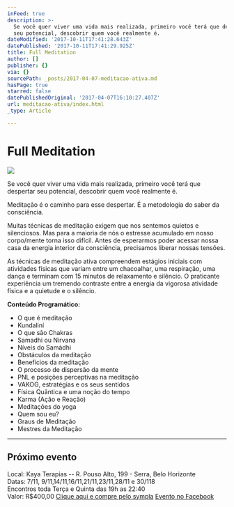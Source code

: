 ```yaml
---
inFeed: true
description: >-
  Se você quer viver uma vida mais realizada, primeiro você terá que despertar
  seu potencial, descobrir quem você realmente é.
dateModified: '2017-10-11T17:41:28.643Z'
datePublished: '2017-10-11T17:41:29.925Z'
title: Full Meditation
author: []
publisher: {}
via: {}
sourcePath: _posts/2017-04-07-meditacao-ativa.md
hasPage: true
starred: false
datePublishedOriginal: '2017-04-07T16:10:27.407Z'
url: meditacao-ativa/index.html
_type: Article

---
```

# Full Meditation
![](https://the-grid-user-content.s3-us-west-2.amazonaws.com/f94db42a-4040-488d-b905-e38d9a7a8b16.jpg)

Se você quer viver uma vida mais realizada, primeiro você terá que despertar seu potencial, descobrir quem você realmente é.

Meditação é o caminho para esse despertar. É a metodologia do saber da consciência.

Muitas técnicas de meditação exigem que nos sentemos quietos e silenciosos. Mas para a maioria de nós o estresse acumulado em nosso corpo/mente torna isso difícil. Antes de esperarmos poder acessar nossa casa da energia interior da consciência, precisamos liberar nossas tensões.

As técnicas de meditação ativa compreendem estágios iniciais com atividades físicas que variam entre um chacoalhar, uma respiração, uma dança e terminam com 15 minutos de relaxamento e silêncio. O praticante experiência um tremendo contraste entre a energia da vigorosa atividade física e a quietude e o silêncio.

**Conteúdo Programático:**

* O que é meditação
* Kundaliní
* O que são Chakras
* Samadhi ou Nirvana
* Níveis do Samádhi
* Obstáculos da meditação
* Benefícios da meditação
* O processo de dispersão da mente
* PNL e posições perceptivas na meditação
* VAKOG, estratégias e os seus sentidos
* Física Quântica e uma noção do tempo
* Karma (Ação e Reação)
* Meditações do yoga
* Quem sou eu?
* Graus de Meditação
* Mestres da Meditação

---

## Próximo evento

Local: Kaya Terapias -- R. Pouso Alto, 199 - Serra, Belo Horizonte  
Datas: 7/11, 9/11,14/11,16/11,21/11,23/11,28/11 e 30/118  
Encontros toda Terça e Quinta das 19h as 22:40  
Valor: R$400,00
[Clique aqui e compre pelo sympla][0]
[Evento no Facebook][1]

[0]: https://www.sympla.com.br/full-meditation---full-life-academy__201813
[1]: https://www.facebook.com/events/1803713896613507/